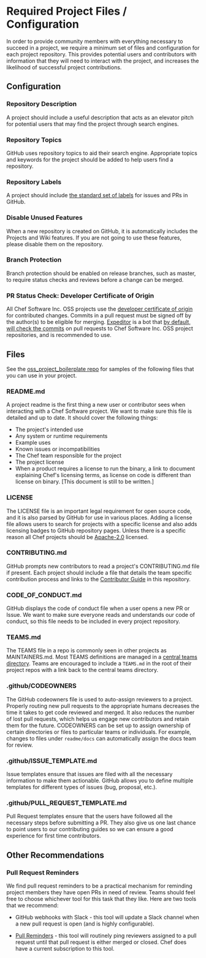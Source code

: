 # Required Project Files / Configuration

In order to provide community members with everything necessary to succeed in a project, we require a minimum set of files and configuration for each project repository. This provides potential users and contributors with information that they will need to interact with the project, and increases the likelihood of successful project contributions.

## Configuration

### Repository Description

A project should include a useful description that acts as an elevator pitch for potential users that may find the project through search engines.

### Repository Topics

GitHub uses repository topics to aid their search engine. Appropriate topics and keywords for the project should be added to help users find a repository.

### Repository Labels

A project should include [the standard set of labels](github-labels.md) for issues and PRs in GitHub.

### Disable Unused Features

When a new repository is created on GitHub, it is automatically includes the Projects and Wiki features. If you are not going to use these features, please disable them on the repository.

### Branch Protection

Branch protection should be enabled on release branches, such as master, to require status checks and reviews before a change can be merged.

### PR Status Check: Developer Certificate of Origin

All Chef Software Inc. OSS projects use the [developer certificate of origin](/DCO.md) for contributed changes. Commits in a pull request must be signed off by the author(s) to be eligible for merging. [Expeditor](https://expeditor.chef.io/docs/getting-started/) is a bot that [by default, will check the commits](https://expeditor.chef.io/docs/integrations/github/#configuration) on pull requests to Chef Software Inc. OSS project repositories, and is recommended to use.

## Files

See the [oss_project_boilerplate repo](https://github.com/chef/oss_project_boilerplate) for samples of the following files that you can use in your project.

### README.md

A project readme is the first thing a new user or contributor sees when interacting with a Chef Software project. We want to make sure this file is detailed and up to date. It should cover the following things:

  - The project's intended use
  - Any system or runtime requirements
  - Example uses
  - Known issues or incompatibilities
  - The Chef team responsible for the project
  - The project license
  - When a product requires a license to run the binary, a link to document explaining Chef's licensing terms, as license on code is different than license on binary. [This document is still to be written.]

### LICENSE

The LICENSE file is an important legal requirement for open source code, and it is also parsed by GitHub for use in various places. Adding a license file allows users to search for projects with a specific license and also adds licensing badges to GitHub repository pages. Unless there is a specific reason all Chef projects should be [Apache-2.0](https://www.apache.org/licenses/LICENSE-2.0.html) licensed.

### CONTRIBUTING.md

GitHub prompts new contributors to read a project's CONTRIBUTING.md file if present. Each project should include a file that details the team specific contribution process and links to the [Contributor Guide](../contributors/README.md) in this repository.

### CODE_OF_CONDUCT.md

GitHub displays the code of conduct file when a user opens a new PR or Issue. We want to make sure everyone reads and understands our code of conduct, so this file needs to be included in every project repository.

### TEAMS.md

The TEAMS file in a repo is commonly seen in other projects as MAINTAINERS.md. Most TEAMS definitions are managed in a [central teams directory](../teams). Teams are encouraged to include a `TEAMS.md` in the root of their project repos with a link back to the central teams directory.

### .github/CODEOWNERS

The GitHub codeowners file is used to auto-assign reviewers to a project. Properly routing new pull requests to the appropriate humans decreases the time it takes to get code reviewed and merged. It also reduces the number of lost pull requests, which helps us engage new contributors and retain them for the future. CODEOWNERS can be set up to assign ownership of certain directories or files to particular teams or individuals. For example, changes to files under `readme/docs` can automatically assign the docs team for review.

### .github/ISSUE_TEMPLATE.md

Issue templates ensure that issues are filed with all the necessary information to make them actionable. GitHub allows you to define multiple templates for different types of issues (bug, proposal, etc.).

### .github/PULL_REQUEST_TEMPLATE.md

Pull Request templates ensure that the users have followed all the necessary steps before submitting a PR. They also give us one last chance to point users to our contributing guides so we can ensure a good experience for first time contributors.

## Other Recommendations

### Pull Request Reminders

We find pull request reminders to be a practical mechanism for reminding project members they have open PRs in need of review. Teams should feel free to choose whichever tool for this task that they like. Here are two tools that we recommend:

* GitHub webhooks with Slack - this tool will update a Slack channel when a new pull request is open (and is highly configurable).

* [Pull Reminders](https://pullreminders.com/) - this tool will routinely ping reviewers assigned to a pull request until that pull request is either merged or closed. Chef does have a current subscription to this tool.
